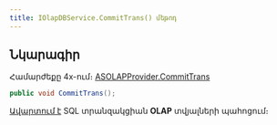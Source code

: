 ```yaml
---
title: IOlapDBService.CommitTrans() մեթոդ  
---
```


## Նկարագիր

Համարժեքը 4x-ում։ [ASOLAPProvider.CommitTrans](https://armsoft.github.io/as4x-docs/HTM/ProgrGuide/Functions/Functions/TransactionManagment/CommitTrans.html)

```c#
public void CommitTrans();
```

[Ավարտում է](https://learn.microsoft.com/en-us/sql/t-sql/language-elements/commit-transaction-transact-sql) SQL տրանզակցիան **OLAP** տվյալների պահոցում։
